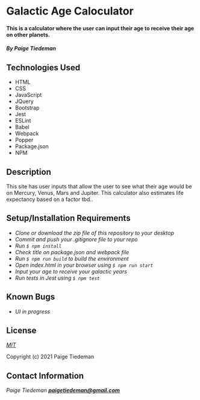 # Galactic Age Caloculator

#### This is a calculator where the user can input their age to receive their age on other planets.

#### _By Paige Tiedeman_

## Technologies Used

* HTML
* CSS
* JavaScript
* JQuery
* Bootstrap
* Jest
* ESLint
* Babel
* Webpack
* Popper
* Package.json
* NPM


## Description

This site has user inputs that allow the user to see what their age would be on Mercury, Venus, Mars and Jupiter. This calculator also estimates life expectancy based on a factor tbd..

## Setup/Installation Requirements

* _Clone or download the zip file of this repository to your desktop_
* _Commit and push your .gitignore file to your repo_
* _Run `$ npm install`_
* _Check title on package.json and webpack file_
* _Run `$ npm run build` to build the environment_
* _Open index.html in your browser using `$ npm run start`_
* _Input your age to receive your galactic years_
* _Run tests in Jest using `$ npm test`_

## Known Bugs

* _UI in progress_

## License

_[MIT](https://opensource.org/licenses/MIT)_  

Copyright (c) 2021 Paige Tiedeman

## Contact Information

_Paige Tiedeman **paigetiedeman@gmail.com**_  